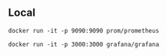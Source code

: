 ## Local
```
docker run -it -p 9090:9090 prom/prometheus

docker run -it -p 3000:3000 grafana/grafana
```